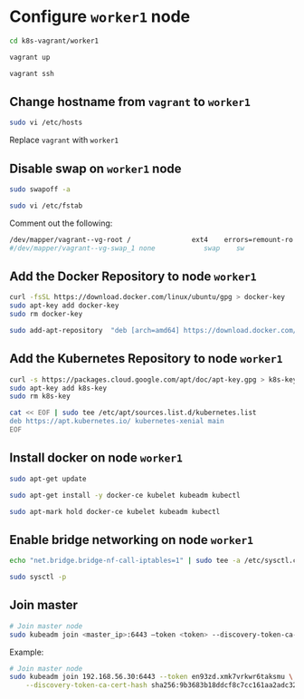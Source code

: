 # Configure `worker1` node

```sh
cd k8s-vagrant/worker1

vagrant up

vagrant ssh
```

## Change hostname from `vagrant` to `worker1`

```sh
sudo vi /etc/hosts
```

Replace `vagrant` with `worker1`

## Disable swap on `worker1` node

```sh
sudo swapoff -a

sudo vi /etc/fstab
```

Comment out the following:

```sh
/dev/mapper/vagrant--vg-root /               ext4    errors=remount-ro 0       1
#/dev/mapper/vagrant--vg-swap_1 none            swap    sw              0       0
```

## Add the Docker Repository to node `worker1`

```sh
curl -fsSL https://download.docker.com/linux/ubuntu/gpg > docker-key
sudo apt-key add docker-key
sudo rm docker-key

sudo add-apt-repository  "deb [arch=amd64] https://download.docker.com/linux/ubuntu $(lsb_release -cs) stable"
```

## Add the Kubernetes Repository to node `worker1`

```sh
curl -s https://packages.cloud.google.com/apt/doc/apt-key.gpg > k8s-key
sudo apt-key add k8s-key
sudo rm k8s-key

cat << EOF | sudo tee /etc/apt/sources.list.d/kubernetes.list
deb https://apt.kubernetes.io/ kubernetes-xenial main
EOF
```

## Install docker on node `worker1`

```sh
sudo apt-get update

sudo apt-get install -y docker-ce kubelet kubeadm kubectl

sudo apt-mark hold docker-ce kubelet kubeadm kubectl
```

## Enable bridge networking on node `worker1`

```sh
echo "net.bridge.bridge-nf-call-iptables=1" | sudo tee -a /etc/sysctl.conf

sudo sysctl -p
```

## Join master

```sh
# Join master node
sudo kubeadm join <master_ip>:6443 –token <token> --discovery-token-ca-cert-hash <hash>
```

Example:

```sh
# Join master node
sudo kubeadm join 192.168.56.30:6443 --token en93zd.xmk7vrkwr6taksmu \
    --discovery-token-ca-cert-hash sha256:9b3683b18ddcf8c7cc161aa2adc32d7a18171c8bf983091dbfb6c9e727acfe43
```
